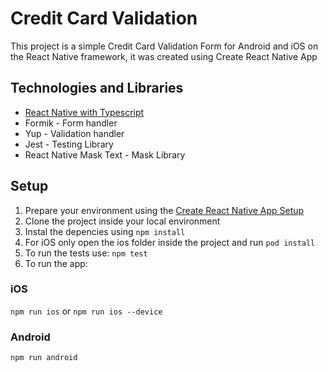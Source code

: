 # Credit Card Validation

This project is a simple Credit Card Validation Form for Android and iOS on the React Native framework, it was created using Create React Native App

## Technologies and Libraries

- [React Native with Typescript](https://reactnative.dev/docs/typescript)
- Formik - Form handler
- Yup - Validation handler
- Jest - Testing Library
- React Native Mask Text - Mask Library

## Setup

1. Prepare your environment using the [Create React Native App Setup](https://reactnative.dev/docs/environment-setup)
2. Clone the project inside your local environment
3. Instal the depencies using ```npm install```
4. For iOS only open the ios folder inside the project and run ```pod install```
5. To run the tests use: ```npm test```
5. To run the app:
### iOS 
```npm run ios``` or ```npm run ios --device```

### Android
```npm run android```